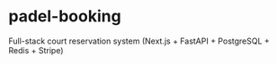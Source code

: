 # padel-booking
Full-stack court reservation system (Next.js + FastAPI + PostgreSQL + Redis + Stripe)
